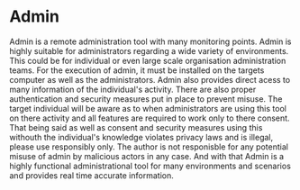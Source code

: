 # Admin
Admin is a remote administration tool with many monitoring points. Admin is highly suitable for administrators regarding a wide variety of environments. This could be for individual or even large scale organisation administration teams. For the execution of admin, it must be installed on the targets computer as well as the administrators. Admin also provides direct acess to many information of the individual's activity. There are also proper authentication and security measures put in place to prevent misuse. The target individual will be aware as to when administrators are using this tool on there activity and all features are required to work only to there consent. That being said as well as consent and security measures using this withouth the individual's knowledge violates privacy laws and is illegal, please use responsibly only. The author is not responisble for any potential misuse of admin by malicious actors in any case. And with that Admin is a highly functional administrational tool for many environments and scenarios and provides real time accurate information. 
